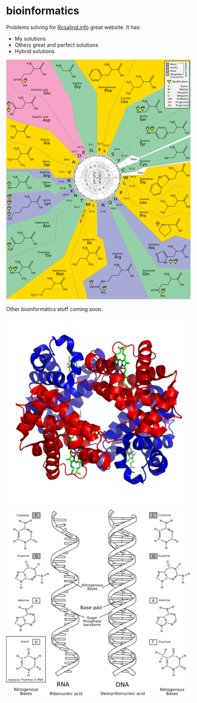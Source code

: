 # bioinformatics

Problems solving for [Rosalind.info](https://www.rosalind.info) great website. It has:
* My solutions
* Others great and perfect solutions
* Hybrid solutions

![Alt text](pics/genetic_code.png?raw=true "RNA Strings")

Other bioinformatics stuff coming soon.

![Alt text](pics/hemoglobin.png?raw=true "Hemoglobin")

![Alt text](pics/nucleic_acids.png?raw=true "Nucleic acids")
